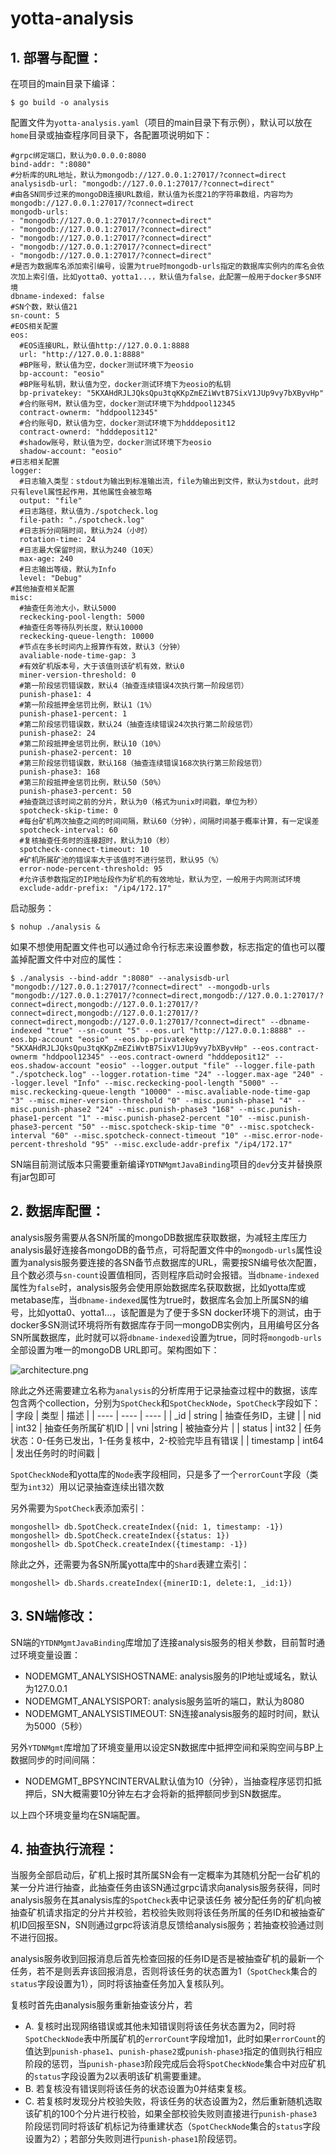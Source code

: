 # yotta-analysis
## 1. 部署与配置：
在项目的main目录下编译：
```
$ go build -o analysis
```
配置文件为`yotta-analysis.yaml`（项目的main目录下有示例），默认可以放在`home`目录或抽查程序同目录下，各配置项说明如下：
```
#grpc绑定端口，默认为0.0.0.0:8080
bind-addr: ":8080"
#分析库的URL地址，默认为mongodb://127.0.0.1:27017/?connect=direct
analysisdb-url: "mongodb://127.0.0.1:27017/?connect=direct"
#由各SN同步过来的mongoDB连接URL数组，默认值为长度21的字符串数组，内容均为mongodb://127.0.0.1:27017/?connect=direct
mongodb-urls: 
- "mongodb://127.0.0.1:27017/?connect=direct"
- "mongodb://127.0.0.1:27017/?connect=direct"
- "mongodb://127.0.0.1:27017/?connect=direct"
- "mongodb://127.0.0.1:27017/?connect=direct"
- "mongodb://127.0.0.1:27017/?connect=direct"
#是否为数据库名添加索引编号，设置为true时mongodb-urls指定的数据库实例内的库名会依次加上索引值，比如yotta0、yotta1...，默认值为false，此配置一般用于docker多SN环境
dbname-indexed: false
#SN个数，默认值21
sn-count: 5
#EOS相关配置
eos:
  #EOS连接URL，默认值http://127.0.0.1:8888
  url: "http://127.0.0.1:8888"
  #BP账号，默认值为空，docker测试环境下为eosio
  bp-account: "eosio"
  #BP账号私钥，默认值为空，docker测试环境下为eosio的私钥
  bp-privatekey: "5KXAHdRJLJQksQpu3tqKKpZmEZiWvtB7SixV1JUp9vy7bXByvHp"
  #合约账号M，默认值为空，docker测试环境下为hddpool12345
  contract-ownerm: "hddpool12345"
  #合约账号D，默认值为空，docker测试环境下为hdddeposit12
  contract-ownerd: "hdddeposit12"
  #shadow账号，默认值为空，docker测试环境下为eosio
  shadow-account: "eosio"
#日志相关配置
logger:
  #日志输入类型：stdout为输出到标准输出流，file为输出到文件，默认为stdout，此时只有level属性起作用，其他属性会被忽略
  output: "file"
  #日志路径，默认值为./spotcheck.log
  file-path: "./spotcheck.log"
  #日志拆分间隔时间，默认为24（小时）
  rotation-time: 24
  #日志最大保留时间，默认为240（10天）
  max-age: 240
  #日志输出等级，默认为Info
  level: "Debug"
#其他抽查相关配置
misc:
  #抽查任务池大小，默认5000
  reckecking-pool-length: 5000
  #抽查任务等待队列长度，默认10000
  reckecking-queue-length: 10000
  #节点在多长时间内上报算作有效，默认3（分钟）
  avaliable-node-time-gap: 3
  #有效矿机版本号，大于该值则该矿机有效，默认0
  miner-version-threshold: 0
  #第一阶段惩罚错误数，默认4（抽查连续错误4次执行第一阶段惩罚）
  punish-phase1: 4
  #第一阶段抵押金惩罚比例，默认1（1%）
  punish-phase1-percent: 1
  #第二阶段惩罚错误数，默认24（抽查连续错误24次执行第二阶段惩罚）
  punish-phase2: 24
  #第二阶段抵押金惩罚比例，默认10（10%）
  punish-phase2-percent: 10
  #第三阶段惩罚错误数，默认168（抽查连续错误168次执行第三阶段惩罚）
  punish-phase3: 168
  #第三阶段抵押金惩罚比例，默认50（50%）
  punish-phase3-percent: 50
  #抽查跳过该时间之前的分片，默认为0（格式为unix时间戳，单位为秒）
  spotcheck-skip-time: 0
  #每台矿机两次抽查之间的时间间隔，默认60（分钟），间隔时间基于概率计算，有一定误差
  spotcheck-interval: 60
  #复核抽查任务时的连接超时，默认为10（秒）
  spotcheck-connect-timeout: 10
  #矿机所属矿池的错误率大于该值时不进行惩罚，默认95（%）
  error-node-percent-threshold: 95
  #允许该参数指定的IP地址段作为矿机的有效地址，默认为空，一般用于内网测试环境
  exclude-addr-prefix: "/ip4/172.17"
```
启动服务：
```
$ nohup ./analysis &
```
如果不想使用配置文件也可以通过命令行标志来设置参数，标志指定的值也可以覆盖掉配置文件中对应的属性：
```
$ ./analysis --bind-addr ":8080" --analysisdb-url "mongodb://127.0.0.1:27017/?connect=direct" --mongodb-urls "mongodb://127.0.0.1:27017/?connect=direct,mongodb://127.0.0.1:27017/?connect=direct,mongodb://127.0.0.1:27017/?connect=direct,mongodb://127.0.0.1:27017/?connect=direct,mongodb://127.0.0.1:27017/?connect=direct" --dbname-indexed "true" --sn-count "5" --eos.url "http://127.0.0.1:8888" --eos.bp-account "eosio" --eos.bp-privatekey "5KXAHdRJLJQksQpu3tqKKpZmEZiWvtB7SixV1JUp9vy7bXByvHp" --eos.contract-ownerm "hddpool12345" --eos.contract-ownerd "hdddeposit12" --eos.shadow-account "eosio" --logger.output "file" --logger.file-path "./spotcheck.log" --logger.rotation-time "24" --logger.max-age "240" --logger.level "Info" --misc.reckecking-pool-length "5000" --misc.reckecking-queue-length "10000" --misc.avaliable-node-time-gap "3" --misc.miner-version-threshold "0" --misc.punish-phase1 "4" --misc.punish-phase2 "24" --misc.punish-phase3 "168" --misc.punish-phase1-percent "1" --misc.punish-phase2-percent "10" --misc.punish-phase3-percent "50" --misc.spotcheck-skip-time "0" --misc.spotcheck-interval "60" --misc.spotcheck-connect-timeout "10" --misc.error-node-percent-threshold "95" --misc.exclude-addr-prefix "/ip4/172.17"
```
SN端目前测试版本只需要重新编译`YDTNMgmtJavaBinding`项目的`dev`分支并替换原有jar包即可

## 2. 数据库配置：
analysis服务需要从各SN所属的mongoDB数据库获取数据，为减轻主库压力analysis最好连接各mongoDB的备节点，可将配置文件中的`mongodb-urls`属性设置为analysis服务要连接的各SN备节点数据库的URL，需要按SN编号依次配置，且个数必须与`sn-count`设置值相同，否则程序启动时会报错。当`dbname-indexed`属性为`false`时，analysis服务会使用原始数据库名获取数据，比如yotta库或metabase库，当`dbname-indexed`属性为true时，数据库名会加上所属SN的编号，比如yotta0、yotta1...，该配置是为了便于多SN docker环境下的测试，由于docker多SN测试环境将所有数据库存于同一mongoDB实例内，且用编号区分各SN所属数据库，此时就可以将`dbname-indexed`设置为true，同时将`mongodb-urls`全部设置为唯一的mongoDB URL即可。架构图如下：

![architecture.png](https://i.loli.net/2020/04/30/vFc6KSZ3YoQfuyJ.png)

除此之外还需要建立名称为`analysis`的分析库用于记录抽查过程中的数据，该库包含两个collection，分别为`SpotCheck`和`SpotCheckNode`，`SpotCheck`字段如下：
| 字段 | 类型 | 描述 |
| ---- | ---- | ---- |
| _id | string | 抽查任务ID，主键 |
| nid | int32 | 抽查任务所属矿机ID |
| vni |string |	被抽查分片 |
| status | int32 | 任务状态：0-任务已发出，1-任务复核中，2-校验完毕且有错误 |
| timestamp	| int64	| 发出任务时的时间戳 |

`SpotCheckNode`和yotta库的`Node`表字段相同，只是多了一个`errorCount`字段（类型为`int32`）用以记录抽查连续出错次数

另外需要为`SpotCheck`表添加索引：
```
mongoshell> db.SpotCheck.createIndex({nid: 1, timestamp: -1})
mongoshell> db.SpotCheck.createIndex({status: 1})
mongoshell> db.SpotCheck.createIndex({timestamp: -1})
```
除此之外，还需要为各SN所属yotta库中的`Shard`表建立索引：
```
mongoshell> db.Shards.createIndex({minerID:1, delete:1, _id:1})
```

## 3. SN端修改：
SN端的`YTDNMgmtJavaBinding`库增加了连接analysis服务的相关参数，目前暂时通过环境变量设置：
* NODEMGMT_ANALYSISHOSTNAME: analysis服务的IP地址或域名，默认为127.0.0.1
* NODEMGMT_ANALYSISPORT: analysis服务监听的端口，默认为8080
* NODEMGMT_ANALYSISTIMEOUT: SN连接analysis服务的超时时间，默认为5000（5秒）
  
另外`YTDNMgmt`库增加了环境变量用以设定SN数据库中抵押空间和采购空间与BP上数据同步的时间间隔：
* NODEMGMT_BPSYNCINTERVAL默认值为10（分钟），当抽查程序惩罚扣抵押后，SN大概需要10分钟左右才会将新的抵押额同步到SN数据库。
  
以上四个环境变量均在SN端配置。

## 4. 抽查执行流程：
当服务全部启动后，矿机上报时其所属SN会有一定概率为其随机分配一台矿机的某一分片进行抽查，此抽查任务由该SN通过grpc请求向analysis服务获得，同时analysis服务在其analysis库的`SpotCheck`表中记录该任务
被分配任务的矿机向被抽查矿机请求指定的分片并校验，若校验失败则将该任务所属的任务ID和被抽查矿机ID回报至SN，SN则通过grpc将该消息反馈给analysis服务；若抽查校验通过则不进行回报。

analysis服务收到回报消息后首先检查回报的任务ID是否是被抽查矿机的最新一个任务，若不是则丢弃该回报消息，否则将该任务的状态置为1（`SpotCheck`集合的`status`字段设置为1），同时将该抽查任务加入复核队列。

复核时首先由analysis服务重新抽查该分片，若
* A. 复核时出现网络错误或其他未知错误则将该任务状态置为2，同时将`SpotCheckNode`表中所属矿机的`errorCount`字段增加1，此时如果`errorCount`的值达到`punish-phase1`、`punish-phase2`或`punish-phase3`指定的值则执行相应阶段的惩罚，当`punish-phase3`阶段完成后会将`SpotCheckNode`集合中对应矿机的`status`字段设置为2以表明该矿机需要重建。
* B. 若复核没有错误则将该任务的状态设置为0并结束复核。
* C. 若复核时发现分片校验失败，将该任务的状态设置为2，然后重新随机选取该矿机的100个分片进行校验，如果全部校验失败则直接进行`punish-phase3`阶段惩罚同时将该矿机标记为待重建状态（`SpotCheckNode`集合的`status`字段设置为2）；若部分失败则进行`punish-phase1`阶段惩罚。